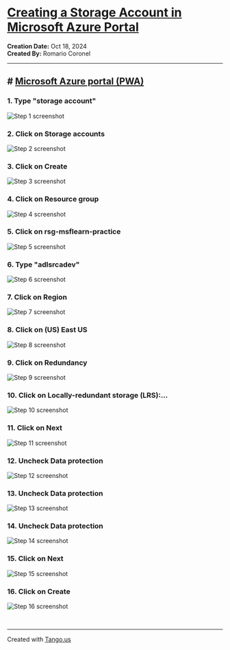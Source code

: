 # [Creating a Storage Account in Microsoft Azure Portal](https://app.tango.us/app/workflow/bd0119f9-0180-4f67-af87-d59a7602448d?utm_source=markdown&utm_medium=markdown&utm_campaign=workflow%20export%20links)

__Creation Date:__ Oct 18, 2024  
__Created By:__ Romario Coronel  


***




## # [Microsoft Azure portal (PWA)](https://portal.azure.com/#home)


### 1. Type "storage account"
![Step 1 screenshot](https://images.tango.us/workflows/bd0119f9-0180-4f67-af87-d59a7602448d/steps/417ce51c-27bc-4c50-b325-fb3371b8ff26/62c4a769-ec1f-4050-a0bd-5bf70f2ccddb.png?crop=focalpoint&fit=crop&fp-x=0.5000&fp-y=0.5000&w=1200&border=2%2CF4F2F7&border-radius=8%2C8%2C8%2C8&border-radius-inner=8%2C8%2C8%2C8&blend-align=bottom&blend-mode=normal&blend-x=0&blend-w=1200&blend64=aHR0cHM6Ly9pbWFnZXMudGFuZ28udXMvc3RhdGljL21hZGUtd2l0aC10YW5nby13YXRlcm1hcmstdjIucG5n&mark-x=311&mark-y=4&m64=aHR0cHM6Ly9pbWFnZXMudGFuZ28udXMvc3RhdGljL2JsYW5rLnBuZz9tYXNrPWNvcm5lcnMmYm9yZGVyPTQlMkNGRjc0NDImdz00OTMmaD00NCZmaXQ9Y3JvcCZjb3JuZXItcmFkaXVzPTEw)


### 2. Click on Storage accounts
![Step 2 screenshot](https://images.tango.us/workflows/bd0119f9-0180-4f67-af87-d59a7602448d/steps/dd4f62e9-9a11-46e7-bd71-4c99dbe1caae/4ad94f33-3e7b-4fd3-be2e-7a44b2bff5ff.png?crop=focalpoint&fit=crop&fp-x=0.4523&fp-y=0.1767&fp-z=1.4280&w=1200&border=2%2CF4F2F7&border-radius=8%2C8%2C8%2C8&border-radius-inner=8%2C8%2C8%2C8&blend-align=bottom&blend-mode=normal&blend-x=0&blend-w=1200&blend64=aHR0cHM6Ly9pbWFnZXMudGFuZ28udXMvc3RhdGljL21hZGUtd2l0aC10YW5nby13YXRlcm1hcmstdjIucG5n&mark-x=257&mark-y=236&m64=aHR0cHM6Ly9pbWFnZXMudGFuZ28udXMvc3RhdGljL2JsYW5rLnBuZz9tYXNrPWNvcm5lcnMmYm9yZGVyPTYlMkNGRjc0NDImdz02ODYmaD03NiZmaXQ9Y3JvcCZjb3JuZXItcmFkaXVzPTEw)


### 3. Click on Create
![Step 3 screenshot](https://images.tango.us/workflows/bd0119f9-0180-4f67-af87-d59a7602448d/steps/df2086ba-d88d-44a2-93b8-9c344272ba20/688237d3-3546-4295-87b0-984bb6f19537.png?crop=focalpoint&fit=crop&fp-x=0.5000&fp-y=0.5000&w=1200&border=2%2CF4F2F7&border-radius=8%2C8%2C8%2C8&border-radius-inner=8%2C8%2C8%2C8&blend-align=bottom&blend-mode=normal&blend-x=0&blend-w=1200&blend64=aHR0cHM6Ly9pbWFnZXMudGFuZ28udXMvc3RhdGljL21hZGUtd2l0aC10YW5nby13YXRlcm1hcmstdjIucG5n&mark-x=20&mark-y=164&m64=aHR0cHM6Ly9pbWFnZXMudGFuZ28udXMvc3RhdGljL2JsYW5rLnBuZz9tYXNrPWNvcm5lcnMmYm9yZGVyPTQlMkNGRjc0NDImdz0xMDkmaD01NiZmaXQ9Y3JvcCZjb3JuZXItcmFkaXVzPTEw)


### 4. Click on Resource group
![Step 4 screenshot](https://images.tango.us/workflows/bd0119f9-0180-4f67-af87-d59a7602448d/steps/b3735d7c-da61-44b1-a2ee-11f22d68c48c/ad476fed-853e-4668-a502-01a31c4ab633.png?crop=focalpoint&fit=crop&fp-x=0.5518&fp-y=0.5064&fp-z=1.4122&w=1200&border=2%2CF4F2F7&border-radius=8%2C8%2C8%2C8&border-radius-inner=8%2C8%2C8%2C8&blend-align=bottom&blend-mode=normal&blend-x=0&blend-w=1200&blend64=aHR0cHM6Ly9pbWFnZXMudGFuZ28udXMvc3RhdGljL21hZGUtd2l0aC10YW5nby13YXRlcm1hcmstdjIucG5n&mark-x=160&mark-y=514&m64=aHR0cHM6Ly9pbWFnZXMudGFuZ28udXMvc3RhdGljL2JsYW5rLnBuZz9tYXNrPWNvcm5lcnMmYm9yZGVyPTYlMkNGRjc0NDImdz04ODEmaD01NyZmaXQ9Y3JvcCZjb3JuZXItcmFkaXVzPTEw)


### 5. Click on rsg-msflearn-practice
![Step 5 screenshot](https://images.tango.us/workflows/bd0119f9-0180-4f67-af87-d59a7602448d/steps/727dbc9e-e2c3-43aa-83b8-32b76dfc9d6a/aa8e0be6-6401-4a66-8eb6-24809949a765.png?crop=focalpoint&fit=crop&fp-x=0.5518&fp-y=0.5891&fp-z=1.4122&w=1200&border=2%2CF4F2F7&border-radius=8%2C8%2C8%2C8&border-radius-inner=8%2C8%2C8%2C8&blend-align=bottom&blend-mode=normal&blend-x=0&blend-w=1200&blend64=aHR0cHM6Ly9pbWFnZXMudGFuZ28udXMvc3RhdGljL21hZGUtd2l0aC10YW5nby13YXRlcm1hcmstdjIucG5n&mark-x=160&mark-y=503&m64=aHR0cHM6Ly9pbWFnZXMudGFuZ28udXMvc3RhdGljL2JsYW5rLnBuZz9tYXNrPWNvcm5lcnMmYm9yZGVyPTYlMkNGRjc0NDImdz04ODEmaD04MCZmaXQ9Y3JvcCZjb3JuZXItcmFkaXVzPTEw)


### 6. Type "adlsrcadev"
![Step 6 screenshot](https://images.tango.us/workflows/bd0119f9-0180-4f67-af87-d59a7602448d/steps/6a21633c-578c-4bf7-bc0b-7b56ff0f073b/5d69e892-3f93-4999-8fd9-11266cab2088.png?crop=focalpoint&fit=crop&fp-x=0.5515&fp-y=0.5985&fp-z=1.4141&w=1200&border=2%2CF4F2F7&border-radius=8%2C8%2C8%2C8&border-radius-inner=8%2C8%2C8%2C8&blend-align=bottom&blend-mode=normal&blend-x=0&blend-w=1200&blend64=aHR0cHM6Ly9pbWFnZXMudGFuZ28udXMvc3RhdGljL21hZGUtd2l0aC10YW5nby13YXRlcm1hcmstdjIucG5n&mark-x=161&mark-y=515&m64=aHR0cHM6Ly9pbWFnZXMudGFuZ28udXMvc3RhdGljL2JsYW5rLnBuZz9tYXNrPWNvcm5lcnMmYm9yZGVyPTYlMkNGRjc0NDImdz04NzgmaD01NCZmaXQ9Y3JvcCZjb3JuZXItcmFkaXVzPTEw)


### 7. Click on Region
![Step 7 screenshot](https://images.tango.us/workflows/bd0119f9-0180-4f67-af87-d59a7602448d/steps/438f732f-8743-4a51-b0cf-a18ad701a2a5/b902a77b-51cf-433a-89bd-94746abb646b.png?crop=focalpoint&fit=crop&fp-x=0.5518&fp-y=0.6499&fp-z=1.4122&w=1200&border=2%2CF4F2F7&border-radius=8%2C8%2C8%2C8&border-radius-inner=8%2C8%2C8%2C8&blend-align=bottom&blend-mode=normal&blend-x=0&blend-w=1200&blend64=aHR0cHM6Ly9pbWFnZXMudGFuZ28udXMvc3RhdGljL21hZGUtd2l0aC10YW5nby13YXRlcm1hcmstdjIucG5n&mark-x=160&mark-y=520&m64=aHR0cHM6Ly9pbWFnZXMudGFuZ28udXMvc3RhdGljL2JsYW5rLnBuZz9tYXNrPWNvcm5lcnMmYm9yZGVyPTYlMkNGRjc0NDImdz04ODEmaD01NyZmaXQ9Y3JvcCZjb3JuZXItcmFkaXVzPTEw)


### 8. Click on (US) East US
![Step 8 screenshot](https://images.tango.us/workflows/bd0119f9-0180-4f67-af87-d59a7602448d/steps/13d1d6e3-a402-4e6e-bcc0-bb0e1c77411b/fe479ca3-a890-4187-b2ab-11ad118eb4c9.png?crop=focalpoint&fit=crop&fp-x=0.5518&fp-y=0.4451&fp-z=1.4122&w=1200&border=2%2CF4F2F7&border-radius=8%2C8%2C8%2C8&border-radius-inner=8%2C8%2C8%2C8&blend-align=bottom&blend-mode=normal&blend-x=0&blend-w=1200&blend64=aHR0cHM6Ly9pbWFnZXMudGFuZ28udXMvc3RhdGljL21hZGUtd2l0aC10YW5nby13YXRlcm1hcmstdjIucG5n&mark-x=160&mark-y=503&m64=aHR0cHM6Ly9pbWFnZXMudGFuZ28udXMvc3RhdGljL2JsYW5rLnBuZz9tYXNrPWNvcm5lcnMmYm9yZGVyPTYlMkNGRjc0NDImdz04ODEmaD04MCZmaXQ9Y3JvcCZjb3JuZXItcmFkaXVzPTEw)


### 9. Click on Redundancy
![Step 9 screenshot](https://images.tango.us/workflows/bd0119f9-0180-4f67-af87-d59a7602448d/steps/b93d68b5-cc14-47d7-bd84-9d7c33753944/43949b4d-031b-439b-b3ab-fa6428f9ec53.png?crop=focalpoint&fit=crop&fp-x=0.5518&fp-y=0.8373&fp-z=1.4122&w=1200&border=2%2CF4F2F7&border-radius=8%2C8%2C8%2C8&border-radius-inner=8%2C8%2C8%2C8&blend-align=bottom&blend-mode=normal&blend-x=0&blend-w=1200&blend64=aHR0cHM6Ly9pbWFnZXMudGFuZ28udXMvc3RhdGljL21hZGUtd2l0aC10YW5nby13YXRlcm1hcmstdjIucG5n&mark-x=160&mark-y=807&m64=aHR0cHM6Ly9pbWFnZXMudGFuZ28udXMvc3RhdGljL2JsYW5rLnBuZz9tYXNrPWNvcm5lcnMmYm9yZGVyPTYlMkNGRjc0NDImdz04ODEmaD01NyZmaXQ9Y3JvcCZjb3JuZXItcmFkaXVzPTEw)


### 10. Click on Locally-redundant storage (LRS):…
![Step 10 screenshot](https://images.tango.us/workflows/bd0119f9-0180-4f67-af87-d59a7602448d/steps/0afb0793-c392-4769-a568-04e9963fc5d1/04c690f7-4c0c-4453-9881-06fb74495af8.png?crop=focalpoint&fit=crop&fp-x=0.5518&fp-y=0.5278&fp-z=1.4122&w=1200&border=2%2CF4F2F7&border-radius=8%2C8%2C8%2C8&border-radius-inner=8%2C8%2C8%2C8&blend-align=bottom&blend-mode=normal&blend-x=0&blend-w=1200&blend64=aHR0cHM6Ly9pbWFnZXMudGFuZ28udXMvc3RhdGljL21hZGUtd2l0aC10YW5nby13YXRlcm1hcmstdjIucG5n&mark-x=160&mark-y=470&m64=aHR0cHM6Ly9pbWFnZXMudGFuZ28udXMvc3RhdGljL2JsYW5rLnBuZz9tYXNrPWNvcm5lcnMmYm9yZGVyPTYlMkNGRjc0NDImdz04ODEmaD0xNDQmZml0PWNyb3AmY29ybmVyLXJhZGl1cz0xMA%3D%3D)


### 11. Click on Next
![Step 11 screenshot](https://images.tango.us/workflows/bd0119f9-0180-4f67-af87-d59a7602448d/steps/4c197c7f-ecfd-45f5-b0f3-f4cfb960da54/d17fed28-d59f-4ed0-9c55-f42679e687e6.png?crop=focalpoint&fit=crop&fp-x=0.5000&fp-y=0.5000&w=1200&border=2%2CF4F2F7&border-radius=8%2C8%2C8%2C8&border-radius-inner=8%2C8%2C8%2C8&blend-align=bottom&blend-mode=normal&blend-x=0&blend-w=1200&blend64=aHR0cHM6Ly9pbWFnZXMudGFuZ28udXMvc3RhdGljL21hZGUtd2l0aC10YW5nby13YXRlcm1hcmstdjIucG5n&mark-x=145&mark-y=1033&m64=aHR0cHM6Ly9pbWFnZXMudGFuZ28udXMvc3RhdGljL2JsYW5rLnBuZz9tYXNrPWNvcm5lcnMmYm9yZGVyPTQlMkNGRjc0NDImdz0xMTMmaD00MSZmaXQ9Y3JvcCZjb3JuZXItcmFkaXVzPTEw)


### 12. Uncheck Data protection
![Step 12 screenshot](https://images.tango.us/workflows/bd0119f9-0180-4f67-af87-d59a7602448d/steps/a0c28526-0fac-4f6b-9e70-0e98833fdeea/d4729498-83ea-4a1c-8fd5-eca789837069.png?crop=focalpoint&fit=crop&fp-x=0.4646&fp-y=0.4939&fp-z=1.0782&w=1200&border=2%2CF4F2F7&border-radius=8%2C8%2C8%2C8&border-radius-inner=8%2C8%2C8%2C8&blend-align=bottom&blend-mode=normal&blend-x=0&blend-w=1200&blend64=aHR0cHM6Ly9pbWFnZXMudGFuZ28udXMvc3RhdGljL21hZGUtd2l0aC10YW5nby13YXRlcm1hcmstdjIucG5n&mark-x=38&mark-y=462&m64=aHR0cHM6Ly9pbWFnZXMudGFuZ28udXMvc3RhdGljL2JsYW5rLnBuZz9tYXNrPWNvcm5lcnMmYm9yZGVyPTYlMkNGRjc0NDImdz0yOSZoPTI5JmZpdD1jcm9wJmNvcm5lci1yYWRpdXM9MTA%3D)


### 13. Uncheck Data protection
![Step 13 screenshot](https://images.tango.us/workflows/bd0119f9-0180-4f67-af87-d59a7602448d/steps/cee7b66f-b58c-43db-9d71-b2f61876015f/0946519a-0137-43ca-9205-06d38fa1f33c.png?crop=focalpoint&fit=crop&fp-x=0.4646&fp-y=0.5045&fp-z=1.0782&w=1200&border=2%2CF4F2F7&border-radius=8%2C8%2C8%2C8&border-radius-inner=8%2C8%2C8%2C8&blend-align=bottom&blend-mode=normal&blend-x=0&blend-w=1200&blend64=aHR0cHM6Ly9pbWFnZXMudGFuZ28udXMvc3RhdGljL21hZGUtd2l0aC10YW5nby13YXRlcm1hcmstdjIucG5n&mark-x=38&mark-y=559&m64=aHR0cHM6Ly9pbWFnZXMudGFuZ28udXMvc3RhdGljL2JsYW5rLnBuZz9tYXNrPWNvcm5lcnMmYm9yZGVyPTYlMkNGRjc0NDImdz0yOSZoPTI5JmZpdD1jcm9wJmNvcm5lci1yYWRpdXM9MTA%3D)


### 14. Uncheck Data protection
![Step 14 screenshot](https://images.tango.us/workflows/bd0119f9-0180-4f67-af87-d59a7602448d/steps/0cee8db0-730b-46ab-8faa-ca5fdd0ca785/140f3420-a2dd-437e-949d-87943fece09a.png?crop=focalpoint&fit=crop&fp-x=0.4646&fp-y=0.5120&fp-z=1.0782&w=1200&border=2%2CF4F2F7&border-radius=8%2C8%2C8%2C8&border-radius-inner=8%2C8%2C8%2C8&blend-align=bottom&blend-mode=normal&blend-x=0&blend-w=1200&blend64=aHR0cHM6Ly9pbWFnZXMudGFuZ28udXMvc3RhdGljL21hZGUtd2l0aC10YW5nby13YXRlcm1hcmstdjIucG5n&mark-x=38&mark-y=637&m64=aHR0cHM6Ly9pbWFnZXMudGFuZ28udXMvc3RhdGljL2JsYW5rLnBuZz9tYXNrPWNvcm5lcnMmYm9yZGVyPTYlMkNGRjc0NDImdz0yOSZoPTI5JmZpdD1jcm9wJmNvcm5lci1yYWRpdXM9MTA%3D)


### 15. Click on Next
![Step 15 screenshot](https://images.tango.us/workflows/bd0119f9-0180-4f67-af87-d59a7602448d/steps/1e29fa8a-7539-4218-ac98-afcb96263ea0/2f6b1573-757c-4ee4-93a6-87f384bd6999.png?crop=focalpoint&fit=crop&fp-x=0.5000&fp-y=0.5000&w=1200&border=2%2CF4F2F7&border-radius=8%2C8%2C8%2C8&border-radius-inner=8%2C8%2C8%2C8&blend-align=bottom&blend-mode=normal&blend-x=0&blend-w=1200&blend64=aHR0cHM6Ly9pbWFnZXMudGFuZ28udXMvc3RhdGljL21hZGUtd2l0aC10YW5nby13YXRlcm1hcmstdjIucG5n&mark-x=145&mark-y=1033&m64=aHR0cHM6Ly9pbWFnZXMudGFuZ28udXMvc3RhdGljL2JsYW5rLnBuZz9tYXNrPWNvcm5lcnMmYm9yZGVyPTQlMkNGRjc0NDImdz0xMTMmaD00MSZmaXQ9Y3JvcCZjb3JuZXItcmFkaXVzPTEw)


### 16. Click on Create
![Step 16 screenshot](https://images.tango.us/workflows/bd0119f9-0180-4f67-af87-d59a7602448d/steps/7dc873f1-779b-411f-9382-b1ae211c2a3a/0f06856f-d95e-4a81-92b5-4fa73fe151f2.png?crop=focalpoint&fit=crop&fp-x=0.5000&fp-y=0.5000&w=1200&border=2%2CF4F2F7&border-radius=8%2C8%2C8%2C8&border-radius-inner=8%2C8%2C8%2C8&blend-align=bottom&blend-mode=normal&blend-x=0&blend-w=1200&blend64=aHR0cHM6Ly9pbWFnZXMudGFuZ28udXMvc3RhdGljL21hZGUtd2l0aC10YW5nby13YXRlcm1hcmstdjIucG5n&mark-x=253&mark-y=1033&m64=aHR0cHM6Ly9pbWFnZXMudGFuZ28udXMvc3RhdGljL2JsYW5rLnBuZz9tYXNrPWNvcm5lcnMmYm9yZGVyPTQlMkNGRjc0NDImdz0xMTMmaD00MSZmaXQ9Y3JvcCZjb3JuZXItcmFkaXVzPTEw)

<br/>

***
Created with [Tango.us](https://tango.us?utm_source=markdown&utm_medium=markdown&utm_campaign=workflow%20export%20links)